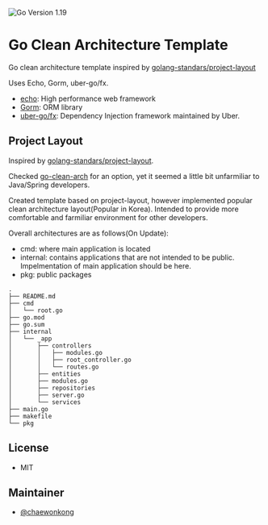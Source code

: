 ![Go Version 1.19](https://img.shields.io/badge/Go%20Version-1.19-blue)

# Go Clean Architecture Template

Go clean architecture template inspired by [golang-standars/project-layout](https://github.com/golang-standards/project-layout)

Uses Echo, Gorm, uber-go/fx.

- [echo](https://echo.labstack.com/): High performance web framework
- [Gorm](https://gorm.io/): ORM library
- [uber-go/fx](https://github.com/uber-go/fx): Dependency Injection framework maintained by Uber.

## Project Layout

Inspired by [golang-standars/project-layout](https://github.com/golang-standards/project-layout).

Checked [go-clean-arch](https://github.com/bxcodec/go-clean-arch) for an option, yet it seemed a little bit unfarmiliar to Java/Spring developers.

Created template based on project-layout, however implemented popular clean architecture layout(Popular in Korea).
Intended to provide more comfortable and farmiliar environment for other developers.

Overall architectures are as follows(On Update):

- cmd: where main application is located
- internal: contains applications that are not intended to be public. Impelmentation of main application should be here.
- pkg: public packages

```
.
├── README.md
├── cmd
│   └── root.go
├── go.mod
├── go.sum
├── internal
│   └── _app
│       ├── controllers
│       │   ├── modules.go
│       │   ├── root_controller.go
│       │   └── routes.go
│       ├── entities
│       ├── modules.go
│       ├── repositories
│       ├── server.go
│       └── services
├── main.go
├── makefile
└── pkg
```

## License

- MIT

## Maintainer

- [@chaewonkong](https://github.com/chaewonkong)

